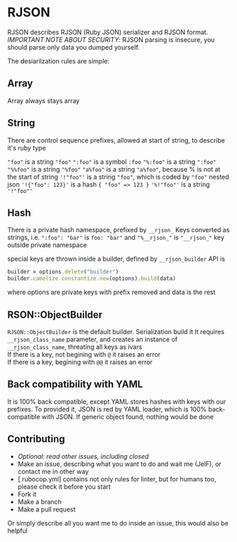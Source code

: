 # RJSON

RJSON describes RJSON (Ruby JSON) serializer and RJSON format.  
_IMPORTANT NOTE ABOUT SECURITY_:
RJSON parsing is insecure, you should parse only data you dumped yourself.

The desiarilzation rules are simple:

## Array
Array always stays array

## String

There are control sequence prefixes, allowed at start of string,
to describe it's ruby type

`"foo"` is a string `"foo"`
`":foo"` is a symbol `:foo`
`"%:foo"` is a string `":foo"`
`"%%foo"` is a string `"%foo"`
`"a%foo"` is a string `"a%foo"`, because % is not at the start of string
`'!"foo"'` is a string `"foo"`, which is coded by `"foo"` nested json
`'!{"foo": 123}'` is a hash `{ "foo" => 123 }`
`'%!"foo"'` is a string `'!"foo"'`

## Hash

There is a private hash namespace, prefixed by `__rjson_`
Keys converted as strings, i.e. `":foo": "bar"` is `foo: "bar"`
and `"%__rjson_"` is `"__rjson_"` key outside private namespace

special keys are thrown inside a builder, defined by `__rjson_builder`
API is
```ruby
builder = options.delete("builder")
builder.camelize.constantize.new(options).build(data)
```

where options are private keys with prefix removed and data is the rest

## RSON::ObjectBuilder

`RJSON::ObjectBuilder` is the default builder. Serialization build it
It requires `__rjson_class_name` parameter, and creates an instance of
`__rjson_class_name`, threating all keys as ivars  
If there is a key, not begining with `@` it raises an error  
If there is a key, begining with `@@` it raises an error  


## Back compatibility with YAML

It is 100% back compatible, except YAML stores hashes with keys with our
prefixes. To provided it, JSON is red by YAML loader, which is 100%
back-compatible with JSON. If generic object found, nothing would be done

## Contributing

* _Optional: read other issues, including closed_
* Make an issue, describing what you want to do and wait me (JelF),
or contact me in other way  
* [.rubocop.yml] contains not only rules for linter, but for humans too,
please check it before you start  
* Fork it  
* Make a branch  
* Make a pull request  

Or simply describe all you want me to do inside an issue,
this would also be helpful
